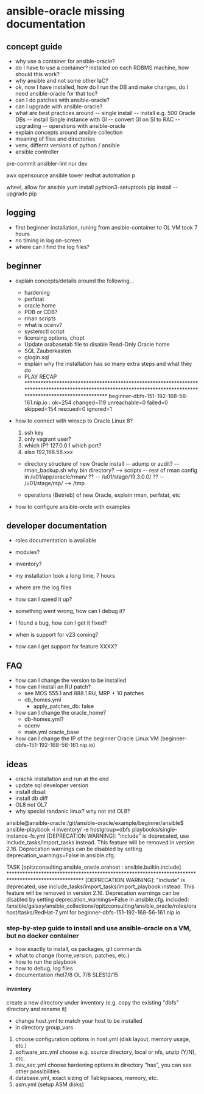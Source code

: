 # ansible-oracle missing documentation

## concept guide
- why use a container for ansible-oracle?
- do I have to use a container? installed on each RDBMS machine, how should this work?
- why ansible and not some other IaC?
- ok, now I have installed, how do I run the DB and make changes, do I need ansible-oracle for that too?
- can I do patches with ansible-oracle?
- can I upgrade with ansible-oracle?
- what are best practices around 
   -- single install
   -- install e.g. 500 Oracle DBs
   -- install Single instance with GI
   -- convert GI on SI to RAC
   -- upgrading
   -- operations with ansible-oracle
- explain concepts around ansible collection
- meaning of files and directories
- venv, differnt versions of python / ansible
- ansible controller


pre-commit
ansibler-lint nur dev


awx opensource
ansible tower
redhat automation p

wheel, allow for ansible
yum install pythion3-setuptools
pip install --upgrade pip



## logging
- first beginner installation, runing from ansible-container to OL VM took 7 hours
- no timing in log on-screen
- where can I find the log files?


## beginner 
- explain concepts/details around the following...
   - hardening
   - perfstat
   - oracle home
   - PDB or CDB? 
   - rman scripts
   - what is ocenv?
   - systemctl script
   - licensing options, chopt
   - Update orabasetab file to disable Read-Only Oracle home
   - SQL Zauberkasten
   - glogin.sql
   - explain why the installation has so many extra steps and what they do
   - PLAY RECAP *****************************************************************************************************************************************************************
beginner-dbfs-151-192-168-56-161.nip.io : ok=254  changed=119  unreachable=0    failed=0    skipped=154  rescued=0    ignored=1

- how to connect with winscp to Oracle Linux 8?
  1. ssh key
  1. only vagrant user?
  1. which IP? 127.0.0.1 which port?
  1. also 192,168.56.xxx
  - directory structure of new Oracle install
    -- adump or audit?
    -- rman_backup.sh why bin directory? --> scripts
    -- rest of rman config in /u01/app/oracle/rman/ ??
    -- /u01/stage/19.3.0.0/ ??
    -- /u01/stage/rsp/ --> /tmp

  - operations (Betrieb) of new Oracle, explain rman, perfstat, etc
- how to configure ansible-orcle with examples

## developer documentation
- roles documentation is available
- modules?
- inventory?

- my installation took a long time, 7 hours
- where are the log files
- how can I speed it up?

- something went wrong, how can I debug it?
- I found a bug, how can I get it fixed?
- when is support for v23 coming?
- how can I get support for feature XXXX?


## FAQ
- how can I change the version to be installed
- how can I install an RU patch?
    - see MOS 555.1 and 888.1 RU, MRP + 10 patches
    - db_homes.yml
       - apply_patches_db: false
- how can I change the oracle_home?
    - db-homes.yml?
    - ocenv
    - main.yml oracle_base
- how can I change the IP of the beginner Oracle Linux VM (beginner-dbfs-151-192-168-56-161.nip.io)


## ideas
- orachk installation and run at the end
- update sql developer version
- install dbsat
- install db diff
- OL8 not OL7
- why special randanic linux? why not std OL8?

ansible@ansible-oracle:/git/ansible-oracle/example/beginner/ansible$ ansible-playbook -i inventory/ -e hostgroup=dbfs playbooks/single-instance-fs.yml
[DEPRECATION WARNING]: "include" is deprecated, use include_tasks/import_tasks instead. This feature will be removed in version 2.16. Deprecation warnings can be disabled
by setting deprecation_warnings=False in ansible.cfg.

TASK [opitzconsulting.ansible_oracle.orahost : ansible.builtin.include] ****************************************************************************************************
[DEPRECATION WARNING]: "include" is deprecated, use include_tasks/import_tasks/import_playbook instead. This feature will be removed in version 2.16. Deprecation warnings
can be disabled by setting deprecation_warnings=False in ansible.cfg.
included: /ansible/galaxy/ansible_collections/opitzconsulting/ansible_oracle/roles/orahost/tasks/RedHat-7.yml for beginner-dbfs-151-192-168-56-161.nip.io


### step-by-step guide to install and use ansible-oracle on a VM, but no docker container
- how exactly to install, os packages, git commands
- what to change (home,version, patches, etc.)
- how to run the playbook
- how to debug, log files
- documentation rhel7/8 OL 7/8 SLES12/15

#### inventory
create a new directory under inventory (e.g. copy the existing "dbfs" directory and rename it)
- change host.yml to match your host to be installed
- in directory group_vars 
1. choose configuration options in host.yml (disk layout, memory usage, etc.)
1. software_src.yml choose e.g. source directory, local or nfs, unzip (Y/N), etc.
1. dev_sec.yml choose hardening options
in directory "has", you can see other possibilities
1. database.yml, exact sizing of Tablepsaces, memory, etc.
1. asm.yml (setup ASM disks)

